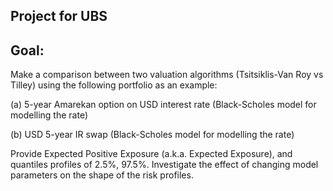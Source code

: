 ## Project for UBS
## Goal:
Make a comparison between two valuation algorithms (Tsitsiklis-Van Roy vs Tilley) using the following portfolio as an example:

(a) 5-year Amarekan option on USD interest rate (Black-Scholes model for modelling the rate)

(b) USD 5-year IR swap (Black-Scholes model for modelling the rate)

Provide Expected Positive Exposure (a.k.a. Expected Exposure), and quantiles profiles of 2.5%, 97.5%. Investigate the effect of changing model parameters on the shape of the risk profiles.

